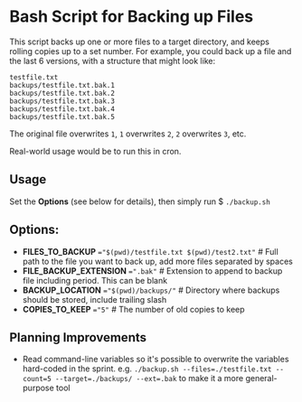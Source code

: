 # Bash Script for Backing up Files

This script backs up one or more files to a target directory, and keeps rolling copies up to a set number.  For example, you could back up a file and the last 6 versions, with a structure that might look like:

```
testfile.txt
backups/testfile.txt.bak.1
backups/testfile.txt.bak.2
backups/testfile.txt.bak.3
backups/testfile.txt.bak.4
backups/testfile.txt.bak.5
```

The original file overwrites `1`, `1` overwrites `2`, `2` overwrites `3`, etc.

Real-world usage would be to run this in cron.  

## Usage

Set the **Options** (see below for details), then simply run $ `./backup.sh`

## Options:

- **FILES_TO_BACKUP** `="$(pwd)/testfile.txt $(pwd)/test2.txt"` # Full path to the file you want to back up, add more files separated by spaces
- **FILE_BACKUP_EXTENSION** `=".bak"` # Extension to append to backup file including period. This can be blank
- **BACKUP_LOCATION** `="$(pwd)/backups/"` # Directory where backups should be stored, include trailing slash
- **COPIES_TO_KEEP** `="5"` # The number of old copies to keep

## Planning Improvements

- Read command-line variables so it's possible to overwrite the variables hard-coded in the sprint.  e.g. `./backup.sh --files=./testfile.txt --count=5 --target=./backups/ --ext=.bak` to make it a more general-purpose tool
